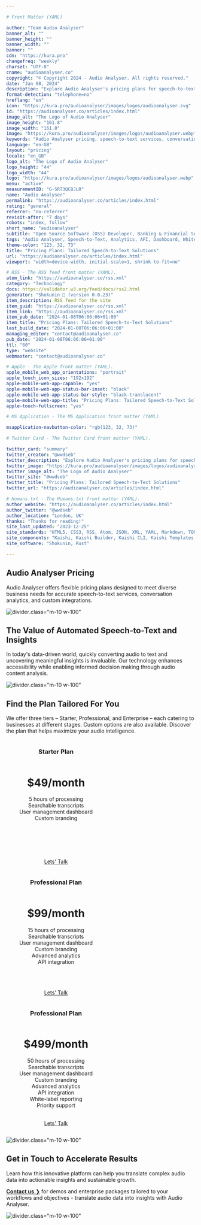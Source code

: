 ```yaml
---

# Front Matter (YAML)

author: "Team Audio Analyser"
banner_alt: ""
banner_height: ""
banner_width: ""
banner: ""
cdn: "https://kura.pro"
changefreq: "weekly"
charset: "UTF-8"
cname: "audioanalyser.co"
copyright: "© Copyright 2024 - Audio Analyser. All rights reserved."
date: "Jan 08, 2024"
description: "Explore Audio Analyser's pricing plans for speech-to-text, analytics, and API integration. Choose from Starter, Professional, or Enterprise to fit your business"
format-detection: "telephone=no"
hreflang: "en"
icon: "https://kura.pro/audioanalyser/images/logos/audioanalyser.svg"
id: "https://audioanalyser.co/articles/index.html"
image_alt: "The Logo of Audio Analyser"
image_height: "161.8"
image_width: "161.8"
image: "https://kura.pro/audioanalyser/images/logos/audioanalyser.webp"
keywords: "Audio Analyser pricing, speech-to-text services, conversation analytics, API integration, custom analytics dashboard, white-label reporting, priority support, business transcription solutions, user session transcriptions, enterprise audio analytics"
language: "en-GB"
layout: "pricing"
locale: "en_GB"
logo_alt: "The Logo of Audio Analyser"
logo_height: "44"
logo_width: "44"
logo: "https://kura.pro/audioanalyser/images/logos/audioanalyser.webp"
menu: "active"
measurementID: "G-5RT3QCBJLR"
name: "Audio Analyser"
permalink: "https://audioanalyser.co/articles/index.html"
rating: "general"
referrer: "no-referrer"
revisit-after: "7 days"
robots: "index, follow"
short_name: "audioanalyser"
subtitle: "Open Source Software (OSS) Developer, Banking & Financial Service Professional"
tags: "Audio Analyser, Speech-to-Text, Analytics, API, Dashboard, White-Label, Support, Transcription, Enterprise, Customisation"
theme-color: "123, 32, 73"
title: "Pricing Plans: Tailored Speech-to-Text Solutions"
url: "https://audioanalyser.co/articles/index.html"
viewport: "width=device-width, initial-scale=1, shrink-to-fit=no"

# RSS - The RSS feed front matter (YAML).
atom_link: "https://audioanalyser.co/rss.xml"
category: "Technology"
docs: https://validator.w3.org/feed/docs/rss2.html
generator: "Shokunin 🦀 (version 0.0.23)"
item_description: RSS feed for the site
item_guid: "https://audioanalyser.co/rss.xml"
item_link: "https://audioanalyser.co/rss.xml"
item_pub_date: "2024-01-08T06:06:06+01:00"
item_title: "Pricing Plans: Tailored Speech-to-Text Solutions"
last_build_date: "2024-01-08T06:06:06+01:00"
managing_editor: "contact@audioanalyser.co"
pub_date: "2024-01-08T06:06:06+01:00"
ttl: "60"
type: "website"
webmaster: "contact@audioanalyser.co"

# Apple - The Apple front matter (YAML).
apple_mobile_web_app_orientations: "portrait"
apple_touch_icon_sizes: "192x192"
apple-mobile-web-app-capable: "yes"
apple-mobile-web-app-status-bar-inset: "black"
apple-mobile-web-app-status-bar-style: "black-translucent"
apple-mobile-web-app-title: "Pricing Plans: Tailored Speech-to-Text Solutions"
apple-touch-fullscreen: "yes"

# MS Application - The MS Application front matter (YAML).

msapplication-navbutton-color: "rgb(123, 32, 73)"

# Twitter Card - The Twitter Card front matter (YAML).

twitter_card: "summary"
twitter_creator: "@wwdseb"
twitter_description: "Explore Audio Analyser's pricing plans for speech-to-text, analytics, and API integration. Choose from Starter, Professional, or Enterprise to fit your business"
twitter_image: "https://kura.pro/audioanalyser/images/logos/audioanalyser.webp"
twitter_image_alt: "The Logo of Audio Analyser"
twitter_site: "@wwdseb"
twitter_title: "Pricing Plans: Tailored Speech-to-Text Solutions"
twitter_url: "https://audioanalyser.co/articles/index.html"

# Humans.txt - The Humans.txt front matter (YAML).
author_website: "https://audioanalyser.co/articles/index.html"
author_twitter: "@wwdseb"
author_location: "London, UK"
thanks: "Thanks for reading!"
site_last_updated: "2023-12-25"
site_standards: "HTML5, CSS3, RSS, Atom, JSON, XML, YAML, Markdown, TOML"
site_components: "Kaishi, Kaishi Builder, Kaishi CLI, Kaishi Templates, Kaishi Themes"
site_software: "Shokunin, Rust"

---
```


## Audio Analyser Pricing

Audio Analyser offers flexible pricing plans designed to meet diverse business needs for accurate speech-to-text services, conversation analytics, and custom integrations.

![divider][divider].class=\"m-10 w-100\"

## The Value of Automated Speech-to-Text and Insights

In today's data-driven world, quickly converting audio to text and uncovering meaningful insights is invaluable. Our technology enhances accessibility while enabling informed decision making through audio content analysis.

![divider][divider].class=\"m-10 w-100\"

## Find the Plan Tailored For You

We offer three tiers – Starter, Professional, and Enterprise – each catering to businesses at different stages. Custom options are also available. Discover the plan that helps maximize your audio intelligence.

<div class="d-flex flex-wrap">
  <div class="card card-body text-bg-light mx-2 my-2 text-center" style="display: grid; grid-auto-rows: max-content; width: 16.18vw; min-width: 266px;">
    <div style="display: grid; grid-template-rows: repeat(6, max-content); justify-items: center;">
      <h3 class="text-dark">Starter Plan</h3>
      <h1 class="text-dark">$49/month</h1>
      <div>5 hours of processing</div>
      <div>Searchable transcripts</div>
      <div>User management dashboard</div>
      <div>Custom branding</div>
      <div>&nbsp;</div>
      <div>&nbsp;</div>
      <div>&nbsp;</div>
      <div>&nbsp;</div>
      <div>&nbsp;</div>
      <p class="text-center"><a href="/contact/index.html" class="btn btn-dark btn-lg">Lets' Talk</a></p>
    </div>
  </div>
  <div class="card card-body bg-theme mx-2 my-2 text-center" style="display: grid; grid-auto-rows: max-content; width: 16.18vw; min-width: 266px;">
    <div style="display: grid; grid-template-rows: repeat(6, max-content); justify-items: center;">
      <h3>Professional Plan</h3>
      <h1>$99/month</h1>
      <div>15 hours of processing</div>
      <div>Searchable transcripts</div>
      <div>User management dashboard</div>
      <div>Custom branding</div>
      <div>Advanced analytics</div>
      <div>API integration</div>
      <div>&nbsp;</div>
      <div>&nbsp;</div>
      <div>&nbsp;</div>
      <p class="text-center"><a href="/contact/index.html" class="btn btn-theme btn-lg">Lets' Talk</a></p>
    </div>
  </div>
  <div class="card card-body text-bg-dark mx-2 my-2 text-center" style="display: grid; grid-auto-rows: max-content; width: 16.18vw; min-width: 266px;">
    <div style="display: grid; grid-template-rows: repeat(6, max-content); justify-items: center;">
      <h3 class="text-white">Professional Plan</h3>
      <h1 class="text-white">$499/month</h1>
      <div>50 hours of processing</div>
      <div>Searchable transcripts</div>
      <div>User management dashboard</div>
      <div>Custom branding</div>
      <div>Advanced analytics</div>
      <div>API integration</div>
      <div>White-label reporting</div>
      <div>Priority support</div>
      <div>&nbsp;</div>
      <p class="text-center"><a href="/contact/index.html" class="btn btn-light btn-lg">Lets' Talk</a></p>
    </div>
  </div>
</div>

![divider][divider].class=\"m-10 w-100\"

## Get in Touch to Accelerate Results

Learn how this innovative platform can help you translate complex audio data into actionable insights and sustainable growth.

[**Contact us** ❯][100] for demos and enterprise packages tailored to your workflows and objectives - translate audio data into insights with Audio Analyser.

![divider][divider].class=\"m-10 w-100\"

[100]: /contact/index.html "See all features"

[divider]: https://kura.pro/common/images/elements/divider.svg "Divider"
